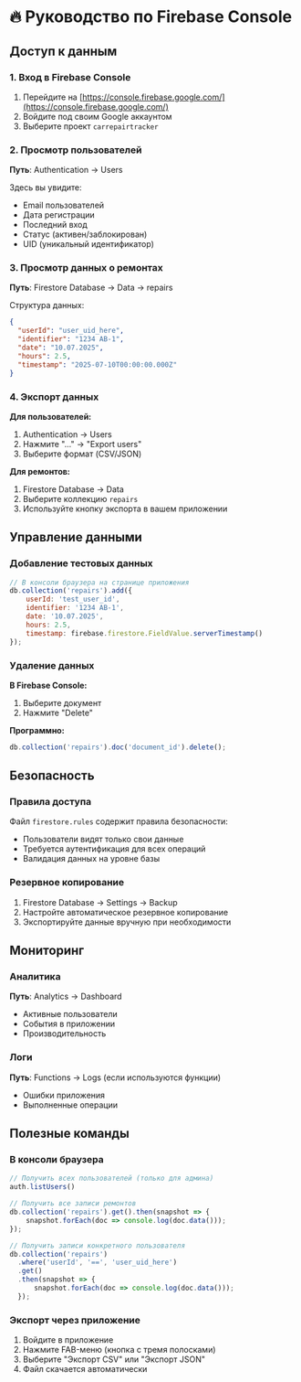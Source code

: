 # 🔥 Руководство по Firebase Console

## Доступ к данным

### 1. Вход в Firebase Console
1. Перейдите на [https://console.firebase.google.com/](https://console.firebase.google.com/)
2. Войдите под своим Google аккаунтом
3. Выберите проект `carrepairtracker`

### 2. Просмотр пользователей
**Путь**: Authentication → Users

Здесь вы увидите:
- Email пользователей
- Дата регистрации
- Последний вход
- Статус (активен/заблокирован)
- UID (уникальный идентификатор)

### 3. Просмотр данных о ремонтах
**Путь**: Firestore Database → Data → repairs

Структура данных:
```json
{
  "userId": "user_uid_here",
  "identifier": "1234 AB-1",
  "date": "10.07.2025",
  "hours": 2.5,
  "timestamp": "2025-07-10T00:00:00.000Z"
}
```

### 4. Экспорт данных
**Для пользователей:**
1. Authentication → Users
2. Нажмите "..." → "Export users"
3. Выберите формат (CSV/JSON)

**Для ремонтов:**
1. Firestore Database → Data
2. Выберите коллекцию `repairs`
3. Используйте кнопку экспорта в вашем приложении

## Управление данными

### Добавление тестовых данных
```javascript
// В консоли браузера на странице приложения
db.collection('repairs').add({
    userId: 'test_user_id',
    identifier: '1234 AB-1',
    date: '10.07.2025',
    hours: 2.5,
    timestamp: firebase.firestore.FieldValue.serverTimestamp()
});
```

### Удаление данных
**В Firebase Console:**
1. Выберите документ
2. Нажмите "Delete"

**Программно:**
```javascript
db.collection('repairs').doc('document_id').delete();
```

## Безопасность

### Правила доступа
Файл `firestore.rules` содержит правила безопасности:
- Пользователи видят только свои данные
- Требуется аутентификация для всех операций
- Валидация данных на уровне базы

### Резервное копирование
1. Firestore Database → Settings → Backup
2. Настройте автоматическое резервное копирование
3. Экспортируйте данные вручную при необходимости

## Мониторинг

### Аналитика
**Путь**: Analytics → Dashboard
- Активные пользователи
- События в приложении
- Производительность

### Логи
**Путь**: Functions → Logs (если используются функции)
- Ошибки приложения
- Выполненные операции

## Полезные команды

### В консоли браузера
```javascript
// Получить всех пользователей (только для админа)
auth.listUsers()

// Получить все записи ремонтов
db.collection('repairs').get().then(snapshot => {
    snapshot.forEach(doc => console.log(doc.data()));
});

// Получить записи конкретного пользователя
db.collection('repairs')
  .where('userId', '==', 'user_uid_here')
  .get()
  .then(snapshot => {
      snapshot.forEach(doc => console.log(doc.data()));
  });
```

### Экспорт через приложение
1. Войдите в приложение
2. Нажмите FAB-меню (кнопка с тремя полосками)
3. Выберите "Экспорт CSV" или "Экспорт JSON"
4. Файл скачается автоматически 